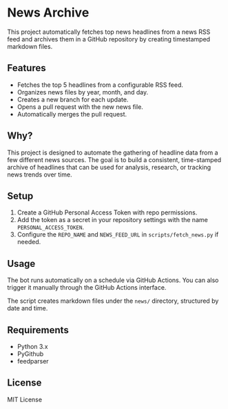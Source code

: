 # News Archive 

This project automatically fetches top news headlines from a news RSS feed and archives them in a GitHub repository by creating timestamped markdown files.

## Features

- Fetches the top 5 headlines from a configurable RSS feed.
- Organizes news files by year, month, and day.
- Creates a new branch for each update.
- Opens a pull request with the new news file.
- Automatically merges the pull request.


## Why?

This project is designed to automate the gathering of headline data from a few different news sources. The goal is to build a consistent, time-stamped archive of headlines that can be used for analysis, research, or tracking news trends over time.


## Setup

1. Create a GitHub Personal Access Token with repo permissions.
2. Add the token as a secret in your repository settings with the name `PERSONAL_ACCESS_TOKEN`.
3. Configure the `REPO_NAME` and `NEWS_FEED_URL` in `scripts/fetch_news.py` if needed.

## Usage

The bot runs automatically on a schedule via GitHub Actions. You can also trigger it manually through the GitHub Actions interface.

The script creates markdown files under the `news/` directory, structured by date and time.

## Requirements

- Python 3.x
- PyGithub
- feedparser

## License

MIT License
